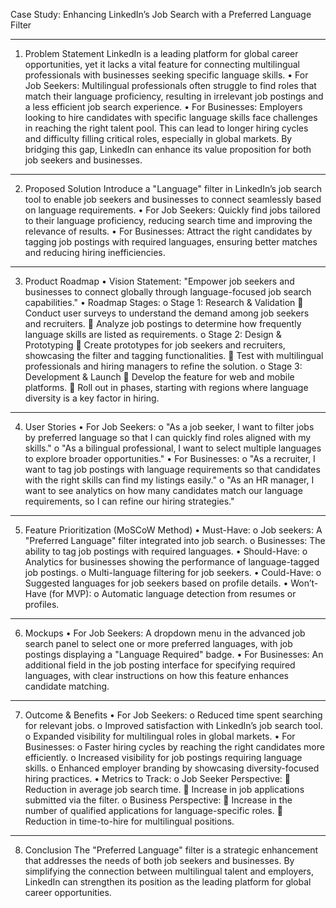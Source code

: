 Case Study: Enhancing LinkedIn’s Job Search with a Preferred Language Filter
________________________________________
1. Problem Statement
LinkedIn is a leading platform for global career opportunities, yet it lacks a vital feature for connecting multilingual professionals with businesses seeking specific language skills.
•	For Job Seekers:
Multilingual professionals often struggle to find roles that match their language proficiency, resulting in irrelevant job postings and a less efficient job search experience.
•	For Businesses:
Employers looking to hire candidates with specific language skills face challenges in reaching the right talent pool. This can lead to longer hiring cycles and difficulty filling critical roles, especially in global markets.
By bridging this gap, LinkedIn can enhance its value proposition for both job seekers and businesses.
________________________________________
2. Proposed Solution
Introduce a "Language" filter in LinkedIn’s job search tool to enable job seekers and businesses to connect seamlessly based on language requirements.
•	For Job Seekers:
Quickly find jobs tailored to their language proficiency, reducing search time and improving the relevance of results.
•	For Businesses:
Attract the right candidates by tagging job postings with required languages, ensuring better matches and reducing hiring inefficiencies.
________________________________________
3. Product Roadmap
•	Vision Statement:
"Empower job seekers and businesses to connect globally through language-focused job search capabilities."
•	Roadmap Stages:
o	Stage 1: Research & Validation
	Conduct user surveys to understand the demand among job seekers and recruiters.
	Analyze job postings to determine how frequently language skills are listed as requirements.
o	Stage 2: Design & Prototyping
	Create prototypes for job seekers and recruiters, showcasing the filter and tagging functionalities.
	Test with multilingual professionals and hiring managers to refine the solution.
o	Stage 3: Development & Launch
	Develop the feature for web and mobile platforms.
	Roll out in phases, starting with regions where language diversity is a key factor in hiring.
________________________________________
4. User Stories
•	For Job Seekers:
o	"As a job seeker, I want to filter jobs by preferred language so that I can quickly find roles aligned with my skills."
o	"As a bilingual professional, I want to select multiple languages to explore broader opportunities."
•	For Businesses:
o	"As a recruiter, I want to tag job postings with language requirements so that candidates with the right skills can find my listings easily."
o	"As an HR manager, I want to see analytics on how many candidates match our language requirements, so I can refine our hiring strategies."
________________________________________
5. Feature Prioritization (MoSCoW Method)
•	Must-Have:
o	Job seekers: A "Preferred Language" filter integrated into job search.
o	Businesses: The ability to tag job postings with required languages.
•	Should-Have:
o	Analytics for businesses showing the performance of language-tagged job postings.
o	Multi-language filtering for job seekers.
•	Could-Have:
o	Suggested languages for job seekers based on profile details.
•	Won’t-Have (for MVP):
o	Automatic language detection from resumes or profiles.
________________________________________
6. Mockups
•	For Job Seekers:
A dropdown menu in the advanced job search panel to select one or more preferred languages, with job postings displaying a "Language Required" badge.
•	For Businesses:
An additional field in the job posting interface for specifying required languages, with clear instructions on how this feature enhances candidate matching.
________________________________________
7. Outcome & Benefits
•	For Job Seekers:
o	Reduced time spent searching for relevant jobs.
o	Improved satisfaction with LinkedIn’s job search tool.
o	Expanded visibility for multilingual roles in global markets.
•	For Businesses:
o	Faster hiring cycles by reaching the right candidates more efficiently.
o	Increased visibility for job postings requiring language skills.
o	Enhanced employer branding by showcasing diversity-focused hiring practices.
•	Metrics to Track:
o	Job Seeker Perspective:
	Reduction in average job search time.
	Increase in job applications submitted via the filter.
o	Business Perspective:
	Increase in the number of qualified applications for language-specific roles.
	Reduction in time-to-hire for multilingual positions.
________________________________________
8. Conclusion
The "Preferred Language" filter is a strategic enhancement that addresses the needs of both job seekers and businesses. By simplifying the connection between multilingual talent and employers, LinkedIn can strengthen its position as the leading platform for global career opportunities.

